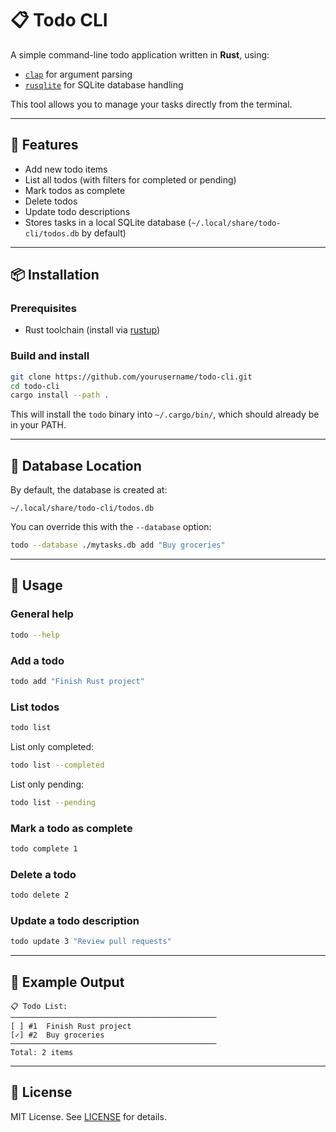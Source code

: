 # 📋 Todo CLI

A simple command-line todo application written in **Rust**, using:

* [`clap`](https://docs.rs/clap/latest/clap/) for argument parsing
* [`rusqlite`](https://docs.rs/rusqlite/latest/rusqlite/) for SQLite database handling

This tool allows you to manage your tasks directly from the terminal.

---

## 🚀 Features

* Add new todo items
* List all todos (with filters for completed or pending)
* Mark todos as complete
* Delete todos
* Update todo descriptions
* Stores tasks in a local SQLite database (`~/.local/share/todo-cli/todos.db` by default)

---

## 📦 Installation

### Prerequisites

* Rust toolchain (install via [rustup](https://rustup.rs/))

### Build and install

```bash
git clone https://github.com/yourusername/todo-cli.git
cd todo-cli
cargo install --path .
```

This will install the `todo` binary into `~/.cargo/bin/`, which should already be in your PATH.

---

## 📂 Database Location

By default, the database is created at:

```
~/.local/share/todo-cli/todos.db
```

You can override this with the `--database` option:

```bash
todo --database ./mytasks.db add "Buy groceries"
```

---

## 📖 Usage

### General help

```bash
todo --help
```

### Add a todo

```bash
todo add "Finish Rust project"
```

### List todos

```bash
todo list
```

List only completed:

```bash
todo list --completed
```

List only pending:

```bash
todo list --pending
```

### Mark a todo as complete

```bash
todo complete 1
```

### Delete a todo

```bash
todo delete 2
```

### Update a todo description

```bash
todo update 3 "Review pull requests"
```

---

## 📝 Example Output

```
📋 Todo List:
──────────────────────────────────────────────
[ ] #1  Finish Rust project
[✓] #2  Buy groceries
──────────────────────────────────────────────
Total: 2 items
```

---

## 📜 License

MIT License. See [LICENSE](LICENSE) for details.
